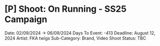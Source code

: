 # [P] Shoot: On Running - SS25 Campaign

Date: 02/09/2024 → 06/09/2024
Days To Event: -413
Deadline: August 12, 2024
Artist: FKA twigs
Sub-Category: Brand, Video Shoot
Status: TBC